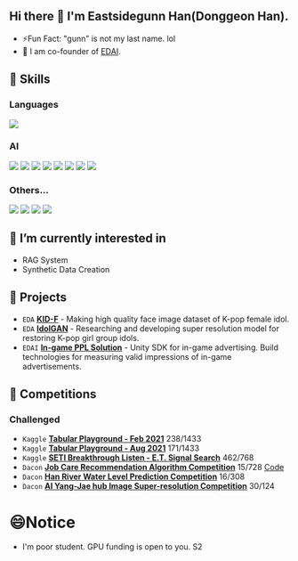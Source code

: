 ## Hi there 👋 I'm Eastsidegunn Han(Donggeon Han).
 
- ⚡Fun Fact: "gunn" is not my last name. lol
- 🔭 I am co-founder of [EDAI](https://github.com/edai-club).

<!--
### [My blog]()
-->
## 🤩 Skills

### Languages
<img src="https://img.shields.io/badge/Python-3776AB?style=flat-square&logo=Python&logoColor=white"/>


### AI
<img src="https://img.shields.io/badge/Tensorflow-FF6F00?style=flat-square&logo=Tensorflow&logoColor=white"/> <img src="https://img.shields.io/badge/Keras-D00000?style=flat-square&logo=Keras&logoColor=white"/> <img src="https://img.shields.io/badge/OpenCV-5C3EE8?style=flat-square&logo=OpenCV&logoColor=white"/> <img src="https://img.shields.io/badge/scikitLearn-F7931E?style=flat-square&logo=scikit-learn&logoColor=white"/> <img src="https://img.shields.io/badge/NumPy-013243?style=flat-square&logo=NumPy&logoColor=white"/> <img src="https://img.shields.io/badge/pandas-150458?style=flat-square&logo=pandas&logoColor=white"/> <img src="https://img.shields.io/badge/Jupyter-F37626?style=flat-square&logo=Jupyter&logoColor=white"/> <img src="https://img.shields.io/badge/PyTorch-EE4C2C?style=flat-square&logo=PyTorch&logoColor=white"/> 


### Others...
<img src="https://img.shields.io/badge/Ubuntu-E95420?style=flat-square&logo=Ubuntu&logoColor=white"/> <img src="https://img.shields.io/badge/Docker-2496ED?style=flat-square&logo=Docker&logoColor=white"/> <img src="https://img.shields.io/badge/Git-F05032?style=flat-square&logo=Git&logoColor=white"/> <img src="https://img.shields.io/badge/Autodesk Inventor-000000?style=flat-square&logo=Autodesk&logoColor=white"/>

## 🌱 I’m currently interested in

- RAG System
- Synthetic Data Creation
  
## 💼 Projects

* `EDA` **[KID-F](https://github.com/PCEO-AI-CLUB/KID-F)** - Making high quality face image dataset of K-pop female idol. 
* `EDA` **[IdolGAN](https://github.com/PCEO-AI-CLUB/IdolGAN)** - Researching and developing super resolution model for restoring K-pop girl group idols.
* `EDAI` **[In-game PPL Solution](https://edai.imweb.me/)** - Unity SDK for in-game advertising. Build technologies for measuring valid impressions of in-game advertisements.

## 🎀 Competitions

### Challenged
* `Kaggle` **[Tabular Playground - Feb 2021](https://www.kaggle.com/c/tabular-playground-series-feb-2021/leaderboard)** 238/1433
* `Kaggle` **[Tabular Playground - Aug 2021](https://www.kaggle.com/c/tabular-playground-series-aug-2021/leaderboard)** 171/1433
* `Kaggle` **[SETI Breakthrough Listen - E.T. Signal Search](https://www.kaggle.com/competitions/seti-breakthrough-listen/leaderboard)** 462/768
* `Dacon`  **[Job Care Recommendation Algorithm Competition](https://dacon.io/competitions/official/235863/leaderboard)** 15/728 [Code](https://github.com/PCEO-AI-CLUB/JobCare--DACON)
* `Dacon` **[Han River Water Level Prediction Competition](https://dacon.io/competitions/official/235949/leaderboard)** 16/308
* `Dacon` **[AI Yang-Jae hub Image Super-resolution Competition](https://dacon.io/competitions/official/235977/leaderboard)** 30/124 

# 😄Notice

- I'm poor student. GPU funding is open to you. S2
<!--
**Eastsidegunn/Eastsidegunn** is a ✨ _special_ ✨ repository because its `README.md` (this file) appears on your GitHub profile.

Here are some ideas to get you started:

- 🔭 I’m currently working on ...
- 🌱 I’m currently learning ...
- 👯 I’m looking to collaborate on ...
- 🤔 I’m looking for help with ...
- 💬 Ask me about ...
- 📫 How to reach me: ...
- 😄 Pronouns: ...
- ⚡ Fun fact: ...
-->

